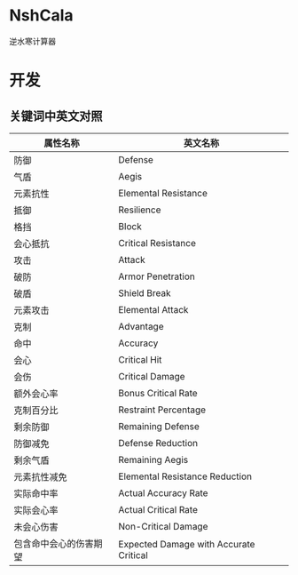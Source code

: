 # NshCala 

逆水寒计算器

# 开发

## 关键词中英文对照
| 属性名称                           | 英文名称                             |
|----------------------------------|------------------------------------|
| 防御                             | Defense                            |
| 气盾                             | Aegis                              |
| 元素抗性                         | Elemental Resistance               |
| 抵御                             | Resilience                         |
| 格挡                             | Block                              |
| 会心抵抗                         | Critical Resistance                |
| 攻击                             | Attack                             |
| 破防                             | Armor Penetration                  |
| 破盾                             | Shield Break                       |
| 元素攻击                         | Elemental Attack                    |
| 克制                             | Advantage                          |
| 命中                             | Accuracy                           |
| 会心                             | Critical Hit                       |
| 会伤                             | Critical Damage                    |
| 额外会心率                        | Bonus Critical Rate                |
| 克制百分比                        | Restraint Percentage               |
| 剩余防御                         | Remaining Defense                  |
| 防御减免                         | Defense Reduction                  |
| 剩余气盾                         | Remaining Aegis                    |
| 元素抗性减免                     | Elemental Resistance Reduction     |
| 实际命中率                       | Actual Accuracy Rate               |
| 实际会心率                       | Actual Critical Rate               |
| 未会心伤害                       | Non-Critical Damage                |
| 包含命中会心的伤害期望           | Expected Damage with Accurate Critical |
